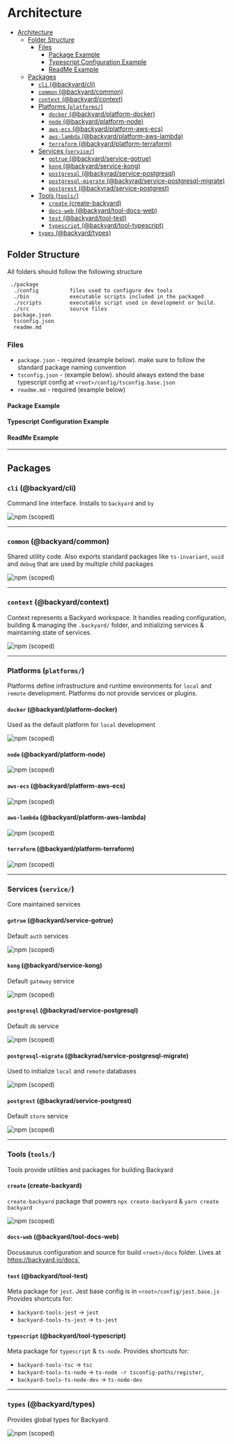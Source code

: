 # Architecture

- [Architecture](#architecture)
  - [Folder Structure](#folder-structure)
    - [Files](#files)
      - [Package Example](#package-example)
      - [Typescript Configuration Example](#typescript-configuration-example)
      - [ReadMe Example](#readme-example)
  - [Packages](#packages)
    - [`cli` (@backyard/cli)](#cli-backyardcli)
    - [`common` (@backyard/common)](#common-backyardcommon)
    - [`context` (@backyard/context)](#context-backyardcontext)
    - [Platforms (`platforms/`)](#platforms-platforms)
      - [`docker` (@backyard/platform-docker)](#docker-backyardplatform-docker)
      - [`node` (@backyard/platform-node)](#node-backyardplatform-node)
      - [`aws-ecs` (@backyard/platform-aws-ecs)](#aws-ecs-backyardplatform-aws-ecs)
      - [`aws-lambda` (@backyard/platform-aws-lambda)](#aws-lambda-backyardplatform-aws-lambda)
      - [`terraform` (@backyard/platform-terraform)](#terraform-backyardplatform-terraform)
    - [Services (`service/`)](#services-service)
      - [`gotrue` (@backyard/service-gotrue)](#gotrue-backyardservice-gotrue)
      - [`kong` (@backyard/service-kong)](#kong-backyardservice-kong)
      - [`postgresql` (@backyrad/service-postgresql)](#postgresql-backyradservice-postgresql)
      - [`postgresql-migrate` (@backyrad/service-postgresql-migrate)](#postgresql-migrate-backyradservice-postgresql-migrate)
      - [`postgrest` (@backyrad/service-postgrest)](#postgrest-backyradservice-postgrest)
    - [Tools (`tools/`)](#tools-tools)
      - [`create` (create-backyard)](#create-create-backyard)
      - [`docs-web` (@backyard/tool-docs-web)](#docs-web-backyardtool-docs-web)
      - [`test` (@backyard/tool-test)](#test-backyardtool-test)
      - [`typescript` (@backyard/tool-typescript)](#typescript-backyardtool-typescript)
    - [`types` (@backyard/types)](#types-backyardtypes)

## Folder Structure
All folders should follow the following structure

```
 ./package
  ./config          files used to configure dev tools
  ./bin             executable scripts included in the packaged
  ./scripts         executable script used in development or build.
  ./src             source files
  package.json
  tsconfig.json
  readme.md
```

### Files

  - `package.json` - required (example below). make sure to follow the standard package naming convention
  - `tsconfig.json` - (example below). should always extend the base typescript config at `<root>/config/tsconfig.base.json`
  - `readme.md` - required (example below)

#### Package Example

#### Typescript Configuration Example

#### ReadMe Example

---

##  Packages

### `cli` (@backyard/cli)
Command line interface. Installs to `backyard` and `by`

![npm (scoped)](https://img.shields.io/npm/v/@backyard/cli)

---

### `common` (@backyard/common)
Shared utility code. Also exports standard packages like `ts-invariant`, `uuid` and `debug` that are used by multiple child packages

![npm (scoped)](https://img.shields.io/npm/v/@backyard/common)

---

### `context` (@backyard/context)
Context represents a Backyard workspace. It handles reading configuration, building & managing the `.backyard/` folder, and initializing services & maintaining state of services.

![npm (scoped)](https://img.shields.io/npm/v/@backyard/context)

---

### Platforms (`platforms/`)
Platforms define infrastructure and runtime environments for `local` and `remote` development. Platforms do not provide services or plugins.

#### `docker` (@backyard/platform-docker)
Used as the default platform for `local` development

![npm (scoped)](https://img.shields.io/npm/v/@backyard/platform-docker)

#### `node` (@backyard/platform-node)

![npm (scoped)](https://img.shields.io/npm/v/@backyard/platform-node)

#### `aws-ecs` (@backyard/platform-aws-ecs)

![npm (scoped)](https://img.shields.io/npm/v/@backyard/platform-aws-ecs)

#### `aws-lambda` (@backyard/platform-aws-lambda)

![npm (scoped)](https://img.shields.io/npm/v/@backyard/platform-aws-lambda)

#### `terraform` (@backyard/platform-terraform)

![npm (scoped)](https://img.shields.io/npm/v/@backyard/platform-terraform)

---

### Services (`service/`)
Core maintained services

#### `gotrue` (@backyard/service-gotrue)
Default `auth` services

![npm (scoped)](https://img.shields.io/npm/v/@backyard/service-gotrue)

#### `kong` (@backyard/service-kong)
Default `gateway` service

![npm (scoped)](https://img.shields.io/npm/v/@backyard/service-kong)

#### `postgresql` (@backyrad/service-postgresql)
Default `db` service

![npm (scoped)](https://img.shields.io/npm/v/@backyard/service-postgresql)

#### `postgresql-migrate` (@backyrad/service-postgresql-migrate)
Used to initialize `local` and `remote` databases

![npm (scoped)](https://img.shields.io/npm/v/@backyard/service-postgresql-migrate)

#### `postgrest` (@backyrad/service-postgrest)
Default `store` service

![npm (scoped)](https://img.shields.io/npm/v/@backyard/service-postgrest)

---

### Tools (`tools/`)
Tools provide utilities and packages for building Backyard

#### `create` (create-backyard)
`create-backyard` package that powers `npx create-backyard` & `yarn create backyard`

![npm (scoped)](https://img.shields.io/npm/v/create-backyard)

#### `docs-web` (@backyard/tool-docs-web)
Docusaurus configuration and source for build `<root>/docs` folder. Lives at https://backyard.io/docs`

#### `test` (@backyard/tool-test)
Meta package for `jest`. Jest base config is in `<root>/config/jest.base.js` Provides shortcuts for:

 - `backyard-tools-jest` -> `jest`
 - `backyard-tools-ts-jest` -> `ts-jest`


#### `typescript` (@backyard/tool-typescript)
Meta package for `typescript` & `ts-node`. Provides shortcuts for:

 - `backyard-tools-tsc` -> `tsc`
 - `backyard-tools-ts-node` -> `ts-node -r tsconfig-paths/register`,
 - `backyard-tools-ts-node-dev` -> `ts-node-dev`


---

### `types` (@backyard/types)
Provides global types for Backyard.

![npm (scoped)](https://img.shields.io/npm/v/@backyard/types)

